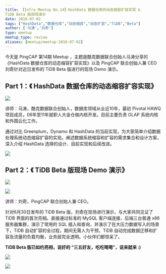 ```yaml
---
title: 【Infra Meetup No.14】HashData 数据仓库的动态缩容扩容实现 & 
TiDB Beta 版现场演示
date: 2016-07-02
tags: ["HashData","数据仓库","动态缩容","动态扩容","TiDB","Beta"]
author: ['马涛','刘奇']
type: meetup
meetup_type: review
aliases: [meetup/meetup-2016-07-02]
---
```


今天是 PingCAP 第14期 Meetup ，主题是酷克数据联合创始人马涛分享的《HashData 数据仓库的动态缩容扩容实现》以及 PingCAP 联合创始人兼 CEO 刘奇针对近日发布的 TiDB Beta 版进行的现场 Demo 演示。

## Part 1：《 HashData 数据仓库的动态缩容扩容实现》

![](http://upload-images.jianshu.io/upload_images/542677-99ab6b5c0d0ea2ec?imageMogr2/auto-orient/strip%7CimageView2/2/w/1240)

讲师：马涛，酷克数据联合创始人，数据库领域从业近10年，最初 Pivotal HAWQ 项目成员，06年至11年就职人大金仓做内核开发。目前主要负责 OLAP 系统内核和外围云化工作。

通过对比 Greenplum，Dynamo 和 HashData 的当前实现，为大家简单介绍数据处理系统动态缩容扩容的实现。阐述数据系统缩容和扩容的需求集合和设计方案，深入介绍 HashData 选择的设计、目前实现和后续改进。

![](http://upload-images.jianshu.io/upload_images/542677-818f8f5490873cd7?imageMogr2/auto-orient/strip%7CimageView2/2/w/1240)

## Part 2：《 TiDB Beta 版现场 Demo 演示》

![](http://upload-images.jianshu.io/upload_images/542677-4b6684027cebec07?imageMogr2/auto-orient/strip%7CimageView2/2/w/1240)

![](http://upload-images.jianshu.io/upload_images/542677-34a10edc76230432?imageMogr2/auto-orient/strip%7CimageView2/2/w/1240)

讲师：刘奇，PingCAP 联合创始人兼 CEO。

针对6月30日发布的 TiDB Beta 版，刘奇在现场进行演示，与大家共同见证了 TiDB 界面的首次亮相。直接通过标准的 MySQL 客户端连接，后端三台普通 x86 服务器集群，演示了常用的 SQL 插入和查询，并演示了在大压力数据写入的场景下，TiDB 自动扩容的全过程，期间无需人为干预，TiDB 自动完成数据迁移和扩容及流量的负载均衡，业务层完全透明。小伙伴们都惊呆了。

**TiDB Beta 版已如约亮相，说好的 “三五好友，吃吃喝喝”，说来就来 :)**

![](http://upload-images.jianshu.io/upload_images/542677-8207e7bf308de203?imageMogr2/auto-orient/strip%7CimageView2/2/w/1240)

![](http://upload-images.jianshu.io/upload_images/542677-65e4cc15ae29de2c?imageMogr2/auto-orient/strip%7CimageView2/2/w/1240)

